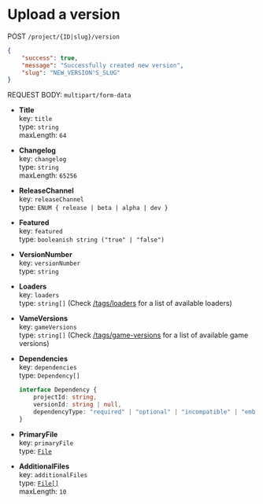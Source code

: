 # Upload a version


POST `/project/{ID|slug}/version`
```json
{
    "success": true,
    "message": "Successfully created new version",
    "slug": "NEW_VERSION'S_SLUG"
}
```

REQUEST BODY: `multipart/form-data`

- **Title** \
    key: `title` \
    type: `string` \
    maxLength: `64`

- **Changelog** \
    key: `changelog` \
    type: `string` \
    maxLength: `65256`

- **ReleaseChannel** \
    key: `releaseChannel` \
    type: `ENUM { release | beta | alpha | dev }`

- **Featured** \
    key: `featured` \
    type: `booleanish string ("true" | "false")`

- **VersionNumber** \
    key: `versionNumber` \
    type: `string`

- **Loaders** \
    key: `loaders` \
    type: `string[]` (Check [/tags/loaders](https://api.crmm.tech/api/tags/loaders) for a list of available loaders)

- **VameVersions** \
    key: `gameVersions` \
    type: `string[]` (Check [/tags/game-versions](https://api.crmm.tech/api/tags/game-versions) for a list of available game versions)

- **Dependencies** \
    key: `dependencies` \
    type: `Dependency[]`
    ```ts
    interface Dependency {
        projectId: string,
        versionId: string | null,
        dependencyType: "required" | "optional" | "incompatible" | "embedded",
    }
    ```

- **PrimaryFile** \
    key: `primaryFile` \
    type: [`File`](https://developer.mozilla.org/en-US/docs/Web/API/File)

- **AdditionalFiles** \
    key: `additionalFiles` \
    type: [`File[]`](https://developer.mozilla.org/en-US/docs/Web/API/File) \
    maxLength: `10`

